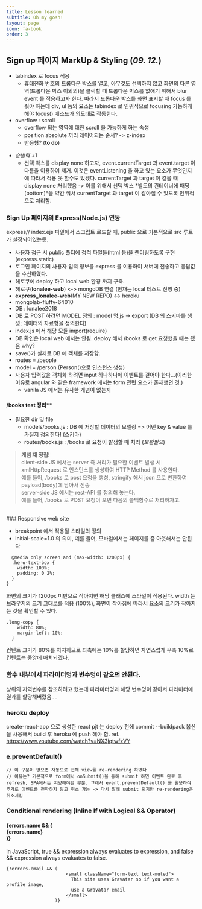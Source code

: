 ```yaml
---
title: Lesson learned
subtitle: Oh my gosh!
layout: page
icon: fa-book
order: 3
---
```


## Sign up 페이지 MarkUp & Styling (_09. 12._)

- tabindex 로 focus 적용
  - 휴대전화 번호의 드롭다운 박스를 열고, 아무것도 선택하지 않고 화면의 다른 영역(드롭다운 박스 이외의)을 클릭할 때 드롭다운 박스를 없애기 위해서 blur event 를 적용하고자 한다. 따라서 드롭다운 박스를 화면 표시할 때 focus 를 줘야 하는데 div, ul 등의 요소는 tabindex 로 인위적으로 focusing 가능하게 해야 focus() 메소드가 의도대로 작동한다.
- overflow : scroll
  - overflow 되는 영역에 대한 scroll 을 가능하게 하는 속성
  - position absolute 끼리 레이어되는 순서? -> z-index
  - 반응형? (**to do**)

* _순발력_ +1
  - 선택 박스를 display none 하고자, event.currentTarget 과 event.target 이 다름을 이용하여 제거. 이것은 eventListening 을 하고 있는 요소가 무엇인지에 따라서 적용 못 할수도 있겠다. currentTarget 과 target 이 같을 때 display none 처리했음 -> 이를 위해서 선택 박스 *별도의 컨테이너에 패딩(bottom)*을 약간 줘서 currentTarget 과 target 이 같아질 수 있도록 인위적으로 처리함.

### Sign Up 페이지의 Express(Node.js) 연동

express// index.ejs 파일에서 스크립트 로드할 때, public 으로 기본적으로 src 루트가 설정되어있는듯.

<script type="text/javascript" src="./signup.js"></script>

- 사용자 접근 시 public 폴더에 정적 파일들(html 등)을 렌더링하도록 구현 (express.static)
- 로그인 페이지의 사용자 입력 정보를 express 를 이용하여 서버에 전송하고 응답값을 수신하였다.
- 헤로쿠에 deploy 하고 local web 환경 까지 구축.
- 헤로쿠(**lonalee-web**) <-> mongoDB 연결 (현재는 local 테스트 진행 중)
- **express_lonalee-web**(MY NEW REPO) <-> heroku
- mongolab-fluffy-64010
- DB : lonalee2018
- DB 로 POST 하려면 MODEL 정의 : model 명.js -> export (DB 의 스키마를 생성; 데이터의 자료형을 정의한다)
- index.js 에서 해당 모듈 import(require)
- DB 확인은 local web 에서는 안됨. deploy 해서 /books 로 get 요청했을 때는 됐음 why?
- save()가 실제로 DB 에 객체를 저장함.
- routes = /people
- model = /person (Person()으로 인스턴스 생성)
- 사용자 입력값을 객체화 하려면 input 하나하나에 이벤트를 걸어야 한다...(이러한 이유로 angular 와 같은 framework 에서는 form 관련 요소가 존재했던 것.)
  - vanila JS 에서는 유사한 개념이 없는지

#### /books test 정리\*\*

- 필요한 dir 및 file
  - models/books.js : DB 에 저장할 데이터의 모델링 => 어떤 key & value 를 가질지 정의한다! (스키마)
  - routes/books.js : /books 로 요청이 발생할 때 처리 (_보완필요_)

> **개념 재 정립**!<br>
> client-side JS 에서는 server 측 처리가 필요한 이벤트 발생 시 xmlHttpRequest 로 인스턴스를 생성하여 HTTP Method 를 사용한다. <br>
> 예를 들어, /books 로 post 요청을 생성, stringify 해서 json 으로 변환하여 payload(body)에 담아서 전송<br>
> server-side JS 에서는 rest-API 를 정의해 놓는다.<br>
> 예를 들어, /books 로 POST 요청이 오면 다음의 콜백함수로 처리하자고.<br>

<br>
### Responsive web site

- breakpoint 에서 적용될 스타일의 정의
- initial-scale=1.0 의 의미, 예를 들어, 모바일에서는 페이지를 줌 아웃해서는 안된다

```
  @media only screen and (max-width: 1200px) {
  .hero-text-box {
    width: 100%;
    padding: 0 2%;
  }
}
```

화면의 크기가 1200px 미만으로 작아지면 해당 클래스에 스타일이 적용된다.
width 는 브라우저의 크기 그대로를 적용 (100%), 화면이 작아짐에 따라서 요소의 크기가 작아지는 것을 확인할 수 있다.

```
.long-copy {
    width: 80%;
    margin-left: 10%;
  }
```

컨텐트 크기가 80%를 차지하므로 좌측에는 10%를 할당하면 자연스럽게 우측 10%로 컨텐트는 중앙에 배치되겠다.

### 함수 내부에서 파라미터명과 변수명이 같으면 안된다.

상위의 지역변수를 참조하려고 했는데 파라미터명과 해당 변수명이 같아서 파라미터에 결과를 할당해버렸음....

### heroku deploy

create-react-app 으로 생성한 react pjt 는 deploy 전에 commit --buildpack 옵션을 사용해서 build 후 heroku 에 push 해야 함.
ref. https://www.youtube.com/watch?v=NX3jqtwfzVY

### e.preventDefault()

    // 이 구문이 없으면 자동으로 전체 view를 re-rendering 하였다
    // 이유는? 기본적으로 form에서 onSubmit()을 통해 submit 하면 이벤트 완료 후 refresh, SPA에서는 지양해야할 부분. 그래서 event.preventDefault() 를 활용하여 추가로 이벤트를 전파하지 않고 취소 가능 -> 다시 말해 submit 되지만 re-rendering은 취소시킴

### Conditional rendering (Inline If with Logical && Operator)

#### {errors.name && (<div className="invalid-feedback">{errors.name}</div>)}

in JavaScript, true && expression always evaluates to expression, and false && expression always evaluates to false.

```
{!errors.email && (
                      <small className="form-text text-muted">
                        This site uses Gravatar so if you want a profile image,
                        use a Gravatar email
                      </small>
                  )}
```
